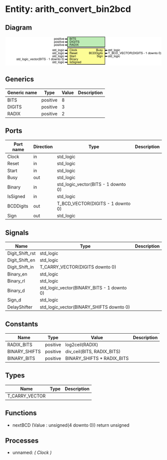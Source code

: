 # Entity: arith_convert_bin2bcd
## Diagram
![Diagram](arith_convert_bin2bcd.svg "Diagram")
## Generics
| Generic name | Type     | Value | Description |
| ------------ | -------- | ----- | ----------- |
| BITS         | positive | 8     |             |
| DIGITS       | positive | 3     |             |
| RADIX        | positive | 2     |             |
## Ports
| Port name | Direction | Type                                | Description |
| --------- | --------- | ----------------------------------- | ----------- |
| Clock     | in        | std_logic                           |             |
| Reset     | in        | std_logic                           |             |
| Start     | in        | std_logic                           |             |
| Busy      | out       | std_logic                           |             |
| Binary    | in        | std_logic_vector(BITS - 1 downto 0) |             |
| IsSigned  | in        | std_logic                           |             |
| BCDDigits | out       | T_BCD_VECTOR(DIGITS - 1 downto 0)   |             |
| Sign      | out       | std_logic                           |             |
## Signals
| Name            | Type                                       | Description |
| --------------- | ------------------------------------------ | ----------- |
| Digit_Shift_rst | std_logic                                  |             |
| Digit_Shift_en  | std_logic                                  |             |
| Digit_Shift_in  | T_CARRY_VECTOR(DIGITS downto 0)            |             |
| Binary_en       | std_logic                                  |             |
| Binary_rl       | std_logic                                  |             |
| Binary_d        | std_logic_vector(BINARY_BITS - 1 downto 0) |             |
| Sign_d          | std_logic                                  |             |
| DelayShifter    | std_logic_vector(BINARY_SHIFTS downto 0)   |             |
## Constants
| Name          | Type     | Value                       | Description |
| ------------- | -------- | --------------------------- | ----------- |
| RADIX_BITS    | positive |  log2ceil(RADIX)            |             |
| BINARY_SHIFTS | positive |  div_ceil(BITS, RADIX_BITS) |             |
| BINARY_BITS   | positive |  BINARY_SHIFTS * RADIX_BITS |             |
## Types
| Name           | Type | Description |
| -------------- | ---- | ----------- |
| T_CARRY_VECTOR |      |             |
## Functions
- nextBCD <font id="function_arguments">(Value : unsigned(4 downto 0))</font> <font id="function_return">return unsigned</font>
## Processes
- unnamed: _( Clock )_

